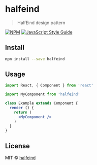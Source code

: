 # halfeind

> HalfEind design pattern

[![NPM](https://img.shields.io/npm/v/halfeind.svg)](https://www.npmjs.com/package/halfeind) [![JavaScript Style Guide](https://img.shields.io/badge/code_style-standard-brightgreen.svg)](https://standardjs.com)

## Install

```bash
npm install --save halfeind
```

## Usage

```jsx
import React, { Component } from 'react'

import MyComponent from 'halfeind'

class Example extends Component {
  render () {
    return (
      <MyComponent />
    )
  }
}
```

## License

MIT © [halfeind](https://github.com/halfeind)
